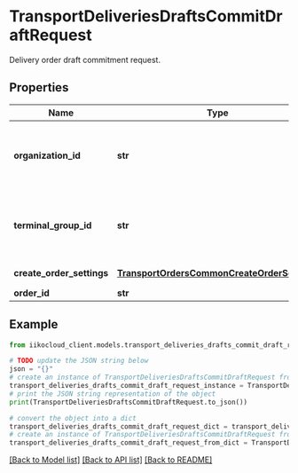 # TransportDeliveriesDraftsCommitDraftRequest

Delivery order draft commitment request.

## Properties

Name | Type | Description | Notes
------------ | ------------- | ------------- | -------------
**organization_id** | **str** | Organization ID of the new order.                Can be obtained by &#x60;/organizations&#x60; operation. | 
**terminal_group_id** | **str** | Front group ID the order must be sent to.                Can be obtained by &#x60;/terminal_groups&#x60; operation. | [optional] 
**create_order_settings** | [**TransportOrdersCommonCreateOrderSettings**](TransportOrdersCommonCreateOrderSettings.md) | Order creation parameters. | [optional] 
**order_id** | **str** | ID of the order. | 

## Example

```python
from iikocloud_client.models.transport_deliveries_drafts_commit_draft_request import TransportDeliveriesDraftsCommitDraftRequest

# TODO update the JSON string below
json = "{}"
# create an instance of TransportDeliveriesDraftsCommitDraftRequest from a JSON string
transport_deliveries_drafts_commit_draft_request_instance = TransportDeliveriesDraftsCommitDraftRequest.from_json(json)
# print the JSON string representation of the object
print(TransportDeliveriesDraftsCommitDraftRequest.to_json())

# convert the object into a dict
transport_deliveries_drafts_commit_draft_request_dict = transport_deliveries_drafts_commit_draft_request_instance.to_dict()
# create an instance of TransportDeliveriesDraftsCommitDraftRequest from a dict
transport_deliveries_drafts_commit_draft_request_from_dict = TransportDeliveriesDraftsCommitDraftRequest.from_dict(transport_deliveries_drafts_commit_draft_request_dict)
```
[[Back to Model list]](../README.md#documentation-for-models) [[Back to API list]](../README.md#documentation-for-api-endpoints) [[Back to README]](../README.md)


